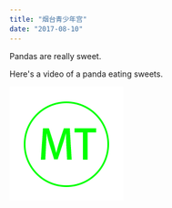 ```yaml
---
title: "烟台青少年宫"
date: "2017-08-10"
---
```


Pandas are really sweet.

Here's a video of a panda eating sweets.

![logo](/logo.png)
